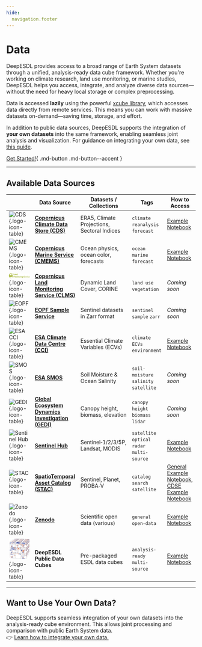 ```yaml
---
hide:
  navigation.footer
---
```



# Data

DeepESDL provides access to a broad range of Earth System datasets through a unified, analysis-ready 
data cube framework. Whether you're working on climate research, land use monitoring, or marine studies, DeepESDL helps 
you access, integrate, and analyze diverse data sources—without the need for heavy local storage or complex preprocessing.

Data is accessed **lazily** using the powerful [xcube library](https://xcube.readthedocs.io/en/latest/dataaccess.html), 
which accesses data directly from remote services. This means you can work with massive datasets on-demand—saving time, 
storage, and effort.

In addition to public data sources, DeepESDL supports the integration of **your own datasets** into the same framework, 
enabling seamless joint analysis and visualization. For guidance on integrating your own data, see
[this guide](#want-to-use-your-own-data).


[Get Started!](../guide/jupyterlab/notebooks/Access_public_cubes.ipynb){ .md-button .md-button--accent }

---

## Available Data Sources

|                                                                                                                                                                                                                                   | Data Source | Datasets / Collections | Tags                                  | How to Access                                                                                                                                                                                 |
|-----------------------------------------------------------------------------------------------------------------------------------------------------------------------------------------------------------------------------------|-------------|------------------------|---------------------------------------|-----------------------------------------------------------------------------------------------------------------------------------------------------------------------------------------------|
| ![CDS](https://climate.copernicus.eu/sites/default/files/custom-uploads/branding/C3S%E2%80%93POS%E2%80%93LINE.png){.logo-icon-table}                                                                                                                          | **[Copernicus Climate Data Store (CDS)](https://cds.climate.copernicus.eu/)** | ERA5, Climate Projections, Sectoral Indices | `climate` `reanalysis` `forecast`     | [Example Notebook](../guide/jupyterlab/notebooks/Generate_C3S_CDS_cubes.ipynb)                                                                                                                |
| ![CMEMS](https://knowledge4policy.ec.europa.eu/sites/default/files/53443b17-0adb-44e1-8fd3-662fa7eda708.png){.logo-icon-table}                                                                                                    | **[Copernicus Marine Service (CMEMS)](https://marine.copernicus.eu/)** | Ocean physics, ocean color, forecasts | `ocean` `marine` `forecast`           | [Example Notebook](../guide/jupyterlab/notebooks/Generate_CMEMS_cubes.ipynb)                                                                                                                        |
| ![CLMS](img/logo_clms.png){.logo-icon-table}                                                                                                                                                                                      | **[Copernicus Land Monitoring Service (CLMS)](https://land.copernicus.eu/en/dataset-catalog)** | Dynamic Land Cover, CORINE | `land use` `vegetation`               | _Coming soon_                                                                                                                                                                                 |
| ![EOPF](https://www.dlr.de/de/eoc/forschung-transfer/projekte-und-missionen/eopf-sentinel-zarr-samples-service/esa_eopf_logo_2025_color_esa_16x9.jpg/@@images/image-1000-d87d614b71d37583fc8cf99cfbf55b0d.jpeg){.logo-icon-table} | **[EOPF Sample Service](https://zarr.eopf.copernicus.eu/)** | Sentinel datasets in Zarr format | `sentinel` `sample` `zarr`            | _Coming soon_                                                                                                                                                                                 |
| ![ESA CCI](https://brand.esa.int/files/2020/05/ESA_logo_2020_Deep-scaled.jpg){.logo-icon-table}                                                                                                                                   | **[ESA Climate Data Centre (CCI)](https://climate.esa.int/en/data/#/dashboard)** | Essential Climate Variables (ECVs) | `climate` `ECVs` `environment`        | [Example Notebook](../guide/jupyterlab/notebooks/Generate_CCI_cubes.ipynb)                                                                                                                          |
| ![SMOS](https://www.esa.int/eologos/images/smos.jpg){.logo-icon-table}                                                                                                                                                            | **[ESA SMOS](https://earth.esa.int/eogateway/missions/smos)** | Soil Moisture & Ocean Salinity | `soil-moisture` `salinity` `satellite` | _Coming soon_                                                                                                                                                                                 |
| ![GEDI](https://gedi.umd.edu/wp-content/uploads/2020/10/GEDI_16_10.jpg){.logo-icon-table}                                                                                                                                         | **[Global Ecosystem Dynamics Investigation (GEDI)](https://gedi.umd.edu/)** | Canopy height, biomass, elevation | `canopy height` `biomass` `lidar`     | _Coming soon_                                                                                                                                                                                 |
| ![Sentinel Hub](https://www.sentinel-hub.com/img/press/sentinel_hub_by_planet_logo_big.png){.logo-icon-table}                                                                                                                     | **[Sentinel Hub](https://www.sentinel-hub.com/)** | Sentinel‑1/2/3/5P, Landsat, MODIS | `satellite` `optical` `radar` `multi-source` | [Example Notebook](../guide/jupyterlab/notebooks/Generate_SentinelHub_cubes.ipynb)                                                                                                                  |
| ![STAC](https://stacspec.org/public/images-original/STAC-04.png){.logo-icon-table}                                                                                                                                                | **[SpatioTemporal Asset Catalog (STAC)](https://stacspec.org/en/about/datasets/)** | Sentinel, Planet, PROBA‑V | `catalog` `search` `satellite`        | [General Example Notebook](../guide/jupyterlab/notebooks/Access_data_from_nonsearchable_stac_catalog.ipynb), [CDSE Example Notebook](../guide/jupyterlab/notebooks/Access_Sentinel2_data_from_CDSE.ipynb) |
| ![Zenodo](https://about.zenodo.org/static/img/logos/zenodo-black-border.svg){.logo-icon-table}                                                                                                                                    | **[Zenodo](https://zenodo.org/)** | Scientific open data (various) | `general` `open-data`                 | [Example Notebook](../guide/jupyterlab/notebooks/Access_data_from_Zenodo.ipynb)                                                                                                                     |
| ![DeepESDL](../img/logo/cube_small.png){.logo-icon-table}                                                                                                                                                                         | **DeepESDL Public Data Cubes** | Pre-packaged ESDL data cubes | `analysis-ready` `multi-source`       | [Example Notebook](../guide/jupyterlab/notebooks/Access_public_cubes.ipynb)                                                                                                                         |

---

## Want to Use Your Own Data?

DeepESDL supports seamless integration of your own datasets into the analysis-ready cube environment. This allows joint 
processing and comparison with public Earth System data.  
👉 [Learn how to integrate your own data.](../guide/jupyterlab/notebooks/Upload_files_to_shared_team_s3_storage.ipynb)

